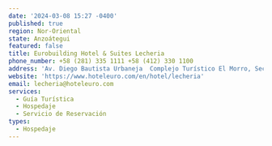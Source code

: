 ```yaml
---
date: '2024-03-08 15:27 -0400'
published: true
region: Nor-Oriental
state: Anzoátegui
featured: false
title: Eurobuilding Hotel & Suites Lecheria
phone_number: +58 (281) 335 1111 +58 (412) 330 1100
address: 'Av. Diego Bautista Urbaneja  Complejo Turístico El Morro, Sector Península'
website: 'https://www.hoteleuro.com/en/hotel/lecheria'
email: lecheria@hoteleuro.com
services:
  - Guía Turística
  - Hospedaje
  - Servicio de Reservación
types:
  - Hospedaje
---
```


